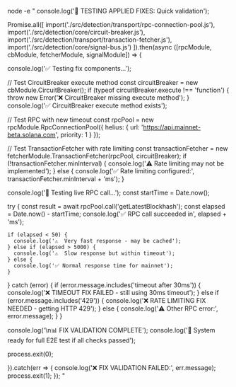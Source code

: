 node -e "
console.log('🔧 TESTING APPLIED FIXES: Quick validation');

Promise.all([
  import('./src/detection/transport/rpc-connection-pool.js'),  
  import('./src/detection/core/circuit-breaker.js'),
  import('./src/detection/transport/transaction-fetcher.js'),
  import('./src/detection/core/signal-bus.js')
]).then(async ([rpcModule, cbModule, fetcherModule, signalModule]) => {

  console.log('✅ Testing fix components...');
  
  // Test CircuitBreaker execute method
  const circuitBreaker = new cbModule.CircuitBreaker();
  if (typeof circuitBreaker.execute !== 'function') {
    throw new Error('❌ CircuitBreaker missing execute method');
  }
  console.log('✅ CircuitBreaker execute method exists');
  
  // Test RPC with new timeout
  const rpcPool = new rpcModule.RpcConnectionPool({
    helius: { url: 'https://api.mainnet-beta.solana.com', priority: 1 }
  });
  
  // Test TransactionFetcher with rate limiting
  const transactionFetcher = new fetcherModule.TransactionFetcher(rpcPool, circuitBreaker);
  if (!transactionFetcher.minInterval) {
    console.log('⚠️  Rate limiting may not be implemented');
  } else {
    console.log('✅ Rate limiting configured:', transactionFetcher.minInterval + 'ms');
  }
  
  console.log('🚀 Testing live RPC call...');
  const startTime = Date.now();
  
  try {
    const result = await rpcPool.call('getLatestBlockhash');
    const elapsed = Date.now() - startTime;
    console.log('✅ RPC call succeeded in', elapsed + 'ms');
    
    if (elapsed < 50) {
      console.log('⚠️  Very fast response - may be cached');
    } else if (elapsed > 5000) {  
      console.log('⚠️  Slow response but within timeout');
    } else {
      console.log('✅ Normal response time for mainnet');
    }
    
  } catch (error) {
    if (error.message.includes('timeout after 30ms')) {
      console.log('❌ TIMEOUT FIX FAILED - still using 30ms timeout');
    } else if (error.message.includes('429')) {
      console.log('❌ RATE LIMITING FIX NEEDED - getting HTTP 429');
    } else {
      console.log('⚠️  Other RPC error:', error.message);
    }
  }
  
  console.log('\\n📊 FIX VALIDATION COMPLETE');
  console.log('🎯 System ready for full E2E test if all checks passed');
  
  process.exit(0);
  
}).catch(err => {
  console.log('❌ FIX VALIDATION FAILED:', err.message);
  process.exit(1);
});
"
